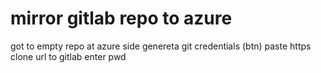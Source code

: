 # mirror gitlab repo to azure

got to empty repo at azure side
genereta git credentials (btn)
paste https clone url to gitlab
enter pwd
